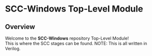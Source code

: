 # SCC-Windows Top-Level Module

## Overview
Welcome to the **SCC-Windows** repository Top-Level Module!\
This is where the SCC stages can be found. NOTE: This is all written in Verilog.